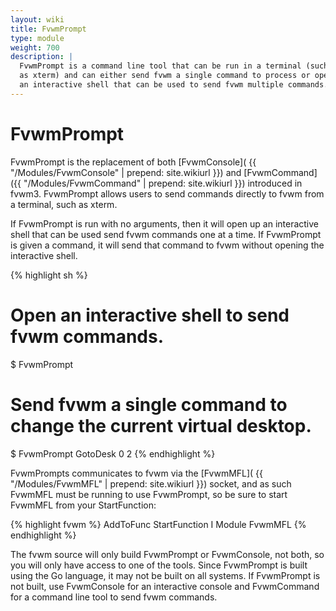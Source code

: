 ```yaml
---
layout: wiki
title: FvwmPrompt
type: module
weight: 700
description: |
  FvwmPrompt is a command line tool that can be run in a terminal (such
  as xterm) and can either send fvwm a single command to process or open
  an interactive shell that can be used to send fvwm multiple commands.
---
```


# FvwmPrompt

FvwmPrompt is the replacement of both [FvwmConsole](
{{ "/Modules/FvwmConsole" | prepend: site.wikiurl }}) and
[FvwmCommand]({{ "/Modules/FvwmCommand" | prepend: site.wikiurl }})
introduced in fvwm3. FvwmPrompt allows users to send commands
directly to fvwm from a terminal, such as xterm.

If FvwmPrompt is run with no arguments, then it will open up an
interactive shell that can be used send fvwm commands one at a time.
If FvwmPrompt is given a command, it will send that command to fvwm
without opening the interactive shell.

{% highlight sh %}
# Open an interactive shell to send fvwm commands.
$ FvwmPrompt

# Send fvwm a single command to change the current virtual desktop.
$ FvwmPrompt GotoDesk 0 2
{% endhighlight %}

FvwmPrompts communicates to fvwm via the [FvwmMFL](
{{ "/Modules/FvwmMFL" | prepend: site.wikiurl }})
socket, and as such FvwmMFL must be running to use FvwmPrompt,
so be sure to start FvwmMFL from your StartFunction:

{% highlight fvwm %}
AddToFunc StartFunction I Module FvwmMFL
{% endhighlight %}

The fvwm source will only build FvwmPrompt or FvwmConsole, not both,
so you will only have access to one of the tools. Since FvwmPrompt
is built using the Go language, it may not be built on all systems.
If FvwmPrompt is not built, use FvwmConsole for an interactive console
and FvwmCommand for a command line tool to send fvwm commands.

